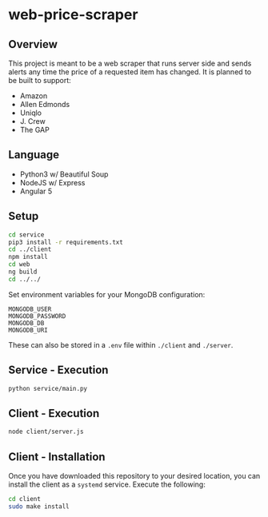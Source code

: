 # web-price-scraper

## Overview
This project is meant to be a web scraper that runs server side and sends
alerts any time the price of a requested item has changed. It is planned to be
built to support:
* Amazon
* Allen Edmonds
* Uniqlo
* J. Crew
* The GAP

## Language
* Python3 w/ Beautiful Soup
* NodeJS w/ Express
* Angular 5

## Setup

```bash
cd service
pip3 install -r requirements.txt
cd ../client
npm install
cd web
ng build
cd ../../
```

Set environment variables for your MongoDB configuration:
```
MONGODB_USER
MONGODB_PASSWORD
MONGODB_DB
MONGODB_URI
```

These can also be stored in a `.env` file within `./client` and `./server`.

## Service - Execution

```bash
python service/main.py
```

## Client - Execution

```bash
node client/server.js
```

## Client - Installation

Once you have downloaded this repository to your desired location, you can install the client
as a `systemd` service. Execute the following:

```bash
cd client
sudo make install
```